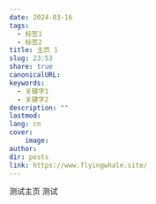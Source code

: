 ```yaml
---
date: 2024-03-16
tags:
  - 标签1
  - 标签2
title: 主页 1
slug: 23:53
share: true
canonicalURL: 
keywords:
  - 关键字1
  - 关键字2
description: ""
lastmod: 
lang: cn
cover:
    image: 
author: 
dir: posts
link: https://www.flyingwhale.site/
---
```

测试主页
测试